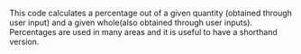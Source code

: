 This code calculates a percentage out of a given quantity (obtained through user input) and a given whole(also obtained through user inputs). 
Percentages are used in many areas and it is useful to have a shorthand version. 

